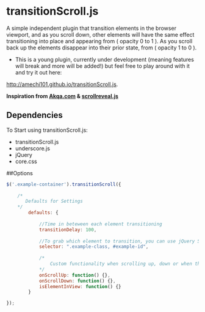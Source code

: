 transitionScroll.js 
====================

A simple independent plugin that transition elements in the browser viewport, and as you scroll down, other elements will have the same effect transitioning into place and appearing from ( opacity 0 to 1 ). As you scroll back up the elements disappear into their prior state, from ( opacity 1 to 0 ).

- This is a young plugin, currently under development (meaning features will break and more will be added!) but feel free to play around with it and try it out here:

http://amechi101.github.io/transitionScroll.js. 


**Inspiration from [Akqa.com](http://www.akqa.com/) & [scrollreveal.js](http://scrollrevealjs.org/)**

Dependencies
------------
To Start using transitionScroll.js:
<ul>
	<li> transitionScroll.js </li>
	<li> underscore.js </li>
	<li> jQuery </li>
	<li> core.css </li>
</ul>

##Options

```js
$('.example-container').transitionScroll({
	
	/*
       Defaults for Settings
    */
        defaults: {
            
            //Time in beteween each element transitioning
            transitionDelay: 100,
             
            //To grab which element to transition, you can use jQuery Selector
            selector: ".example-class, #example-id",
         
            /*
            	Custom functionality when scrolling up, down or when the elements are in view. 
            */
            onScrollUp: function() {},
            onScrollDown: function() {},
            isElementInView: function() {}
        }

});
```
